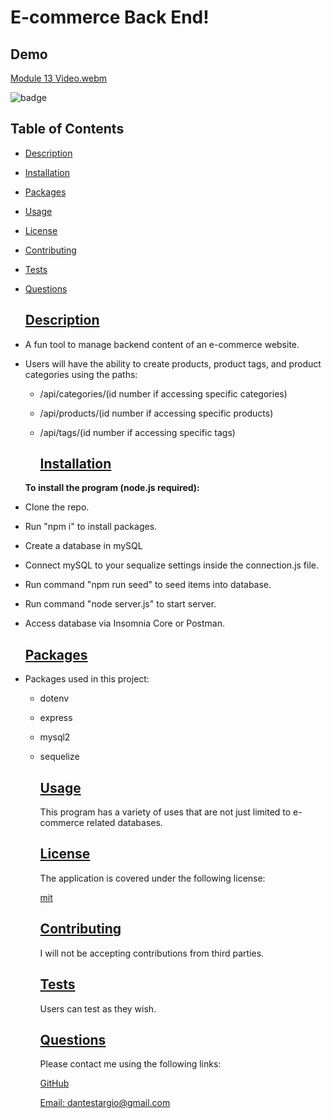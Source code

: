  # E-commerce Back End!
 
 ## Demo
 
[Module 13 Video.webm](https://user-images.githubusercontent.com/105169042/179899404-9c822f2a-7405-45f5-b1f4-564ccc3e0caa.webm)


![badge](https://img.shields.io/badge/license-mit-blue)
  
## Table of Contents
  
* [Description](#description)
* [Installation](#installation)
* [Packages](#table-of-contents)
* [Usage](#usage)
* [License](#license)
* [Contributing](#contributing)
* [Tests](#tests)
* [Questions](#questions)
    
    ## [Description](#table-of-contents)

- A fun tool to manage backend content of an e-commerce website.
- Users will have the ability to create products, product tags, and product categories using the paths:
  - /api/categories/(id number if accessing specific categories)
  - /api/products/(id number if accessing specific products)
  - /api/tags/(id number if accessing specific tags)

    ## [Installation](#table-of-contents)
  <b>To install the program (node.js required):</b>
 - Clone the repo.
 - Run "npm i" to install packages.
 - Create a database in mySQL
 - Connect mySQL to your sequalize settings inside the connection.js file.
 - Run command "npm run seed" to seed items into database.
 - Run command "node server.js" to start server.
 - Access database via Insomnia Core or Postman.
 
    ## [Packages](#table-of-contents)

- Packages used in this project:
  - dotenv
  - express
  - mysql2
  - sequelize
  
    ## [Usage](#table-of-contents)
  
    This program has a variety of uses that are not just limited to e-commerce related databases.
    
    ## [License](#table-of-contents)
  
    The application is covered under the following license:
  
    [mit](https://choosealicense.com/licenses/mit)
  
    ## [Contributing](#table-of-contents)
    
    I will not be accepting contributions from third parties.
  
    ## [Tests](#table-of-contents)
  
    Users can test as they wish.
  
    ## [Questions](#table-of-contents)
  
    Please contact me using the following links:
  
    [GitHub](https://github.com/modjeska)
  
    [Email: dantestargio@gmail.com](mailto:dantestargio@gmail.com)
